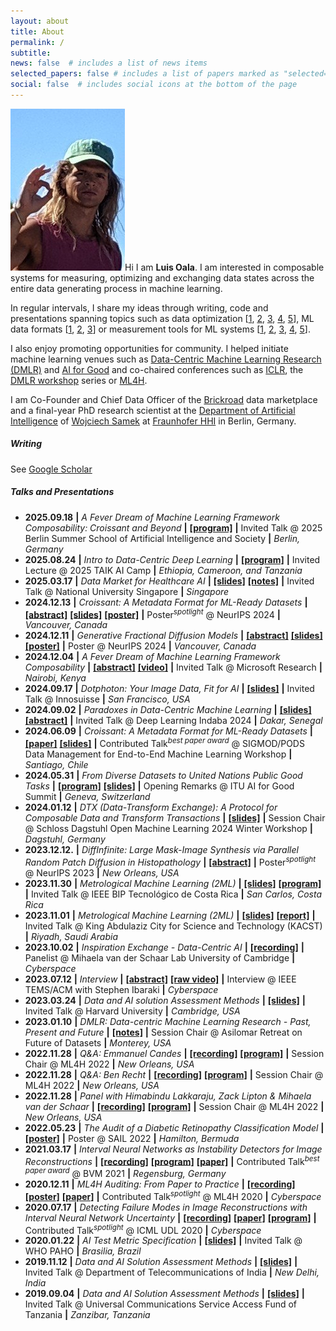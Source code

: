 ```yaml
---
layout: about
title: About
permalink: /
subtitle:
news: false  # includes a list of news items
selected_papers: false # includes a list of papers marked as "selected={true}"
social: false  # includes social icons at the bottom of the page
---
```


<img src="/assets/img/prof_pic.jpg" class="profile img-fluid z-depth-1 rounded" alt="Profile picture" />Hi I am **Luis Oala**. I am interested in composable systems for measuring, optimizing and exchanging data states across the entire data generating process in machine learning. 

In regular intervals, I share my ideas through writing, code and presentations spanning topics such as data optimization [[1](https://scholar.google.com/citations?view_op=view_citation&hl=en&user=v3ybnf0AAAAJ&sortby=pubdate&citation_for_view=v3ybnf0AAAAJ:kNdYIx-mwKoC), [2](https://scholar.google.com/citations?view_op=view_citation&hl=en&user=v3ybnf0AAAAJ&sortby=pubdate&citation_for_view=v3ybnf0AAAAJ:YOwf2qJgpHMC), [3](https://scholar.google.com/citations?view_op=view_citation&hl=en&user=v3ybnf0AAAAJ&sortby=pubdate&citation_for_view=v3ybnf0AAAAJ:eQOLeE2rZwMC), [4](https://scholar.google.com/citations?view_op=view_citation&hl=en&user=v3ybnf0AAAAJ&sortby=pubdate&citation_for_view=v3ybnf0AAAAJ:UeHWp8X0CEIC), [5](https://scholar.google.com/citations?view_op=view_citation&hl=en&user=v3ybnf0AAAAJ&sortby=pubdate&citation_for_view=v3ybnf0AAAAJ:qxL8FJ1GzNcC)], ML data formats [[1](https://github.com/mlcommons/croissant), [2](https://scholar.google.com/citations?view_op=view_citation&hl=en&user=v3ybnf0AAAAJ&sortby=pubdate&citation_for_view=v3ybnf0AAAAJ:e5wmG9Sq2KIC), [3](https://docs.mlcommons.org/croissant/docs/croissant-spec.html)] or measurement tools for ML systems [[1](https://scholar.google.com/citations?view_op=view_citation&hl=en&user=v3ybnf0AAAAJ&sortby=pubdate&citation_for_view=v3ybnf0AAAAJ:Tyk-4Ss8FVUC), [2](https://scholar.google.com/citations?view_op=view_citation&hl=en&user=v3ybnf0AAAAJ&cstart=20&pagesize=80&sortby=pubdate&citation_for_view=v3ybnf0AAAAJ:9yKSN-GCB0IC), [3](https://scholar.google.com/citations?view_op=view_citation&hl=en&user=v3ybnf0AAAAJ&sortby=pubdate&citation_for_view=v3ybnf0AAAAJ:Y0pCki6q_DkC), [4](https://scholar.google.com/citations?view_op=view_citation&hl=en&user=v3ybnf0AAAAJ&sortby=pubdate&citation_for_view=v3ybnf0AAAAJ:2osOgNQ5qMEC), [5](https://scholar.google.com/citations?view_op=view_citation&hl=en&user=v3ybnf0AAAAJ&sortby=pubdate&citation_for_view=v3ybnf0AAAAJ:qUcmZB5y_30C)]. 

I also enjoy promoting opportunities for community. I helped initiate machine learning venues such as [Data-Centric Machine Learning Research (DMLR)](https://arxiv.org/abs/2311.13028) and [AI for Good](https://aiforgood.itu.int/eventcat/discovery-data-centric-machine-learning-for-good/) and co-chaired conferences such as [ICLR](https://iclr.cc/Conferences/2024/Committees), the [DMLR workshop](https://dmlr.ai/) series or [ML4H](https://ml4h.cc/2023/). 

I am Co-Founder and Chief Data Officer of the [Brickroad](https://brickroadapp.com/) data marketplace and a final-year PhD research scientist at the [Department of Artificial Intelligence](https://www.hhi.fraunhofer.de/en/departments/ai.html) of [Wojciech Samek](http://iphome.hhi.de/samek/) at [Fraunhofer HHI](https://www.hhi.fraunhofer.de/en.html) in Berlin, Germany.

<div style="clear: both"></div>

##### **Writing**
See [Google Scholar](https://scholar.google.com/citations?user=v3ybnf0AAAAJ&hl=en)

##### **Talks and Presentations**

* **2025.09.18** **\|** *A Fever Dream of Machine Learning Framework Composability: Croissant and Beyond* **\|** **[[program]](https://www.bifold.berlin/education/summerschool/summerschool2025/speaker)** **\|** Invited Talk @ 2025 Berlin Summer School of Artificial Intelligence and Society **\|** *Berlin, Germany*
* **2025.08.24** **\|** *Intro to Data-Centric Deep Learning* **\|** **[[program]](https://www.theafricaiknow.org/ai-camp)** **\|** Invited Lecture @ 2025 TAIK AI Camp **\|** *Ethiopia, Cameroon, and Tanzania*
* **2025.03.17** **\|** *Data Market for Healthcare AI* **\|** **[[slides]](https://docs.google.com/presentation/d/1TAcBq5es4lIO7WNsIwKCGQ_DudX2C95W/edit?usp=sharing&ouid=113649714624093932372&rtpof=true&sd=true)** **[[notes]](https://drive.google.com/file/d/1J6CgCLJ3kR66-oZarMc0FxeBNJsuS_Zo/view?usp=sharing)** **\|** Invited Talk @ National University Singapore **\|** *Singapore*
* **2024.12.13** **\|** *Croissant: A Metadata Format for ML-Ready Datasets* **\|** **[[abstract]](https://neurips.cc/virtual/2024/poster/97627)** **[[slides]](https://neurips.cc/media/neurips-2024/Slides/97627.pdf)** **[[poster]](https://docs.google.com/presentation/d/1m_YH1CorDqr7CJWyEzbLruAejrDAnk8MWyGfV8uX9rk/edit?usp=sharing)** **\|** Poster<sup>*spotlight*</sup> @ NeurIPS 2024 **\|** *Vancouver, Canada*
* **2024.12.11** **\|** *Generative Fractional Diffusion Models* **\|** **[[abstract]](https://neurips.cc/virtual/2024/poster/96210)** **[[slides]](https://neurips.cc/media/neurips-2024/Slides/96210.pdf)** **[[poster]](https://neurips.cc/media/PosterPDFs/NeurIPS%202024/96210.png?t=1733531281.51479)** **\|** Poster @ NeurIPS 2024 **\|** *Vancouver, Canada*
* **2024.12.04** **\|** *A Fever Dream of Machine Learning Framework Composability* **\|** **[[abstract]](https://www.microsoft.com/en-us/research/video/a-fever-dream-of-machine-learning-framework-composability/)** **[[video]](https://www.microsoft.com/en-us/research/video/a-fever-dream-of-machine-learning-framework-composability/)** **\|** Invited Talk @ Microsoft Research **\|** *Nairobi, Kenya*
* **2024.09.17** **\|** *Dotphoton: Your Image Data, Fit for AI* **\|** **[[slides]](https://drive.google.com/file/d/1A5UdfQMFT0FBvKLkQ-tuXJFW5i8y-3q3/view?usp=sharing)** **\|** Invited Talk @ Innosuisse **\|** *San Francisco, USA*
* **2024.09.02** **\|** *Paradoxes in Data-Centric Machine Learning* **\|** **[[slides]](https://docs.google.com/presentation/d/1aPRdXlrn--6rj9q72WCwIPCNv37BLu8K4g94eQAWXzM/edit?usp=sharing)** **[[abstract]](https://deeplearningindaba.com/2024/programme-2024/speakers/)** **\|** Invited Talk @ Deep Learning Indaba 2024 **\|** *Dakar, Senegal*
* **2024.06.09** **\|** *Croissant: A Metadata Format for ML-Ready Datasets* **\|** **[[paper]](https://dl.acm.org/doi/abs/10.1145/3650203.3663326)** **[[slides]](https://docs.google.com/presentation/d/16HEeGCOGx_q6piPn_Uzrt8iXVKhnPgHPJN6qE-NFUuE/edit?usp=sharing)** **\|** Contributed Talk<sup>*best paper award*</sup> @ SIGMOD/PODS Data Management for End-to-End Machine Learning Workshop **\|** *Santiago, Chile*
* **2024.05.31** **\|** *From Diverse Datasets to United Nations Public Good Tasks* **\|** **[[program]](https://aiforgood.itu.int/event/from-diverse-datasets-to-united-nations-public-good-tasks/)** **[[slides]](https://docs.google.com/presentation/d/1Tt3qZYA4JC7JENiSkNYInrKhl-wT3mIuim9TC6IVByY/edit?usp=sharing)** **\|** Opening Remarks @ ITU AI for Good Summit **\|** *Geneva, Switzerland*
* **2024.01.12** **\|** *DTX (Data-Transform Exchange): A Protocol for Composable Data and Transform Transactions* **\|** **[[slides]](https://docs.google.com/presentation/d/1Mcpwpn9Mf7wFribCvljPuxgcTF1q2Lw3-ABWqTqC_A0/edit?usp=sharing)** **\|** Session Chair @ Schloss Dagstuhl Open Machine Learning 2024 Winter Workshop **\|** *Dagstuhl, Germany*
* **2023.12.12.** **\|** *DiffInfinite: Large Mask-Image Synthesis via Parallel Random Patch Diffusion in Histopathology* **\|** **[[abstract]](https://neurips.cc/virtual/2023/poster/73598)** **\|** Poster<sup>*spotlight*</sup> @ NeurIPS 2023 **\|** *New Orleans, USA*
* **2023.11.30** **\|** *Metrological Machine Learning (2ML)* **\|** **[[slides]](https://docs.google.com/presentation/d/1_oUOoxtg0UZALozKn5ejiuy3BEFMUX1VlIvTNnFfG_8/edit?usp=sharing)** **[[program]](https://sites.google.com/view/bip-2023/program?authuser=0)** **\|** Invited Talk @ IEEE BIP Tecnológico de Costa Rica **\|** *San Carlos, Costa Rica*
* **2023.11.01** **\|** *Metrological Machine Learning (2ML)* **\|** **[[slides]](https://docs.google.com/presentation/d/19HeJ2HO5E_hg14ZLow8nDt68Y5IcJnXI-psW-vjIJ2s/edit?usp=sharing)** **[[report]](https://cdn.who.int/media/docs/default-source/digital-health-documents/first-meeting-of-global-initiative-on-ai-for-health.pdf?sfvrsn=92da86d4_3&download=true)** **\|** Invited Talk @ King Abdulaziz City for Science and Technology (KACST) **\|** *Riyadh, Saudi Arabia*
* **2023.10.02** **\|** *Inspiration Exchange - Data-Centric AI* **\|** **[[recording]](https://www.youtube.com/watch?v=jg0NAkNbOSg&ab_channel=vanderSchaarLab)** **\|** Panelist @ Mihaela van der Schaar Lab University of Cambridge **\|** *Cyberspace*
* **2023.07.12** **\|** *Interview* **\|** **[[abstract]](https://stephenibaraki.com/ieee-tems/interviews/v0723/luis_oala_ieee-tems.html)** **[[raw video]](https://www.youtube.com/watch?v=SxzQQwQN-dY&ab_channel=StephenIbaraki)** **\|** Interview @ IEEE TEMS/ACM with Stephen Ibaraki **\|** *Cyberspace*
* **2023.03.24** **\|** *Data and AI solution Assessment Methods* **\|** **[[slides]](https://extranet.itu.int/sites/itu-t/focusgroups/ai4h/docs/FGAI4H-R-059.pptx)** **\|** Invited Talk @ Harvard University **\|** *Cambridge, USA*
* **2023.01.10** **\|** *DMLR: Data-centric Machine Learning Research - Past, Present and Future* **\|** **[[notes]](https://data.mlr.press/assets/pdf/v01-5.pdf)** **\|** Session Chair @ Asilomar Retreat on Future of Datasets **\|** *Monterey, USA*
* **2022.11.28** **\|** *Q&A: Emmanuel Candes* **\|** **[[recording]](https://slideslive.com/embed/presentation/38995943)** **[[program]](https://ml4h.cc/2022/schedule.html)** **\|** Session Chair @ ML4H 2022 **\|** *New Orleans, USA*
* **2022.11.28** **\|** *Q&A: Ben Recht* **\|** **[[recording]](https://slideslive.com/embed/presentation/38995943)** **[[program]](https://ml4h.cc/2022/schedule.html)** **\|** Session Chair @ ML4H 2022 **\|** *New Orleans, USA*
* **2022.11.28** **\|** *Panel with Himabindu Lakkaraju, Zack Lipton & Mihaela van der Schaar* **\|** **[[recording]](https://slideslive.com/embed/presentation/38995943)** **[[program]](https://ml4h.cc/2022/schedule.html)** **\|** Session Chair @ ML4H 2022 **\|** *New Orleans, USA*
* **2022.05.23** **\|** *The Audit of a Diabetic Retinopathy Classification Model* **\|** **[[poster]](https://sail.health/wp-content/uploads/2023/02/luisoala-health.aiaudit.org-sail2022.pptx-Luis-Oala.pdf)** **\|** Poster @ SAIL 2022 **\|** *Hamilton, Bermuda*
* **2021.03.17** **\|** *Interval Neural Networks as Instability Detectors for Image Reconstructions* **\|** **[[recording]](https://youtu.be/rwQk9yXHsdQ?si=SWs8K0ZvSxgg8S2o)** **[[program]](https://www.bvm-conf.org/de/archiv/bvm-2021/)** **[[paper]](https://arxiv.org/abs/2003.13471)** **\|** Contributed Talk<sup>*best paper award*</sup> @ BVM 2021 **\|** *Regensburg, Germany*
* **2020.12.11** **\|** *ML4H Auditing: From Paper to Practice* **\|** **[[recording]](https://slideslive.com/38941015/ml4h-auditing-from-paper-to-practice?ref=speaker-37644)** **[[poster]](https://drive.google.com/file/d/1-qV-PcShaeOxZTAwqTtmuW8iDvDbf02M/view)** **[[paper]](https://proceedings.mlr.press/v136/oala20a.html)** **\|** Contributed Talk<sup>*spotlight*</sup> @ ML4H 2020 **\|** *Cyberspace*
* **2020.07.17** **\|** *Detecting Failure Modes in Image Reconstructions with Interval Neural Network Uncertainty* **\|** **[[recording]](https://slideslive.com/38930948/detecting-failure-modes-in-image-reconstructions-with-interval-neural-network-uncertainty?ref=speaker-37644)** **[[paper]](http://www.gatsby.ucl.ac.uk/~balaji/udl2020/accepted-papers/UDL2020-paper-011.pdf)** **[[program]](https://sites.google.com/view/udlworkshop2020/accepted-papers?authuser=0)** **\|** Contributed Talk<sup>*spotlight*</sup> @ ICML UDL 2020 **\|** *Cyberspace*
* **2020.01.22** **\|** *AI Test Metric Specification* **\|** **[[slides]](https://extranet.itu.int/sites/itu-t/focusgroups/ai4h/docs/FGAI4H-H-036.pptx)** **\|** Invited Talk @ WHO PAHO **\|** *Brasilia, Brazil*
* **2019.11.12** **\|** *Data and AI Solution Assessment Methods* **\|** **[[slides]](https://extranet.itu.int/sites/itu-t/focusgroups/ai4h/docs/FGAI4H-G-041.pptx)** **\|** Invited Talk @ Department of Telecommunications of India **\|** *New Delhi, India*
* **2019.09.04** **\|** *Data and AI Solution Assessment Methods* **\|** **[[slides]](https://extranet.itu.int/sites/itu-t/focusgroups/ai4h/docs/FGAI4H-F-032-A01.pptx)** **\|** Invited Talk @ Universal Communications Service Access Fund of Tanzania **\|** *Zanzibar, Tanzania*




<!--
* posters neurips, icml, iclr
* workshop chair
* ai for good
* https://aiforgood.itu.int/event/designing-machine-learning-processes-for-equitable-health-systems/
* https://aiforgood.itu.int/event/medperf-an-open-benchmarking-platform-for-medical-ai/
* https://aiforgood.itu.int/event/detecting-and-characterizing-systematic-deviations-in-data-and-model-outputs-in-healthcare/
* https://aiforgood.itu.int/event/enabling-a-responsive-and-agile-performance-evaluation-of-ai-based-digital-diagnostics/ 
* chil
* iclr workshops
* other icml workshop
* -> highlight all the places
* industry sessions: bayer, embl, google, tec, ..., 
* **..** **\|** *...* **\|** **[[...]](...)** **\|** ... @ ... **\|** *...*
--- ⌃$`t+some`$ --- ⌄$`t-some`$ ---

**⌃**$$ t+some $$**⌃**•**⌄**$$ t-some $$**⌄**

$$ \text{⮤}_{t+some} $$ ∿ $$ ^{t-some}\text{⮧} $$

$$ \text{⮤}_{t+some} $$  
$$ \text{⮦}^{t-some} $$
..




Together with my students and collaborators, I work at the intersection of uncertainty quantification, robustness and interpretability to understand and detect failure modes of deep neural networks.


I am interested in composable systems approaches
Our mission is to develop methods, standards and software for AI auditing that will eventually allow the reliable application of AI technology even in high-stakes applications such as medicine.

For that purpose, I co-chair a group of more than 30 contributors from across the world working on data and AI solution assessment methods at the [ITU/WHO Focus Group on Artificial Intelligence for Health (FG-AI4H)](https://www.itu.int/en/ITU-T/focusgroups/ai4h/Pages/default.aspx) and co-organize a growing, open research network at [aiaudit.org](https://aiaudit.org).


If you are interested to collaborate I invite you to take a look [here](https://aiaudit.org/).
-->


